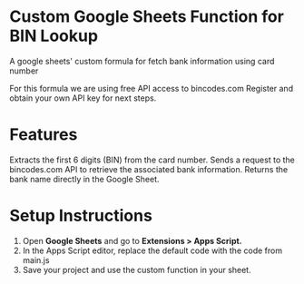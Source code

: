 # Custom Google Sheets Function for BIN Lookup
A google sheets' custom formula for fetch bank information using card number

For this formula we are using free API access to bincodes.com
Register and obtain your own API key for next steps.

# Features

Extracts the first 6 digits (BIN) from the card number.
Sends a request to the bincodes.com API to retrieve the associated bank information.
Returns the bank name directly in the Google Sheet.

# Setup Instructions

1. Open **Google Sheets** and go to **Extensions > Apps Script.**
2. In the Apps Script editor, replace the default code with the code from main.js
3. Save your project and use the custom function in your sheet.
